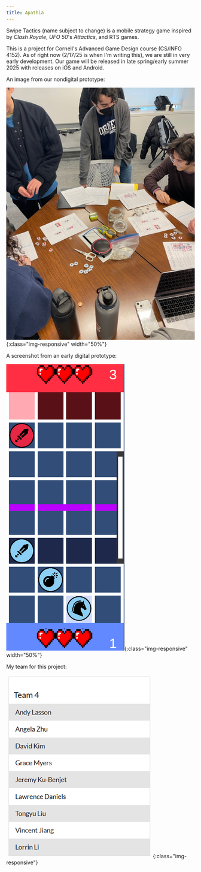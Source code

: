 ```yaml
---
title: Apathia
---
```

Swipe Tactics (name subject to change) is a mobile strategy game inspired by *Clash Royale*, *UFO 50*'s *Attactics*, and RTS games.

This is a project for Cornell's Advanced Game Design course (CS/INFO 4152). As of right now (2/17/25 is when I'm writing this), we are still in very early development.
Our game will be released in late spring/early summer 2025 with releases on iOS and Android.

An image from our nondigital prototype:

![nondigital_prototype](/assets/swipe_nondigital.png){:class="img-responsive" width="50%"}

A screenshot from an early digital prototype:

![gameplay_prototype](/assets/swipe_gameplay_prototype.png){:class="img-responsive" width="50%"}

My team for this project:

![team_roster](/assets/team_4.png){:class="img-responsive"}